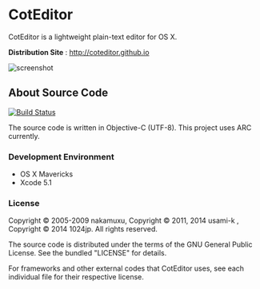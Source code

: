
CotEditor
=============================
CotEditor is a lightweight plain-text editor for OS X.

__Distribution Site__ : <http://coteditor.github.io>

![screenshot](http://coteditor.github.io/img/screenshot.png)



About Source Code
-----------------------------
[![Build Status](https://travis-ci.org/coteditor/CotEditor.png)](https://travis-ci.org/coteditor/CotEditor)

The source code is written in Objective-C (UTF-8).
This project uses ARC currently.


### Development Environment
- OS X Mavericks
- Xcode 5.1


### License

Copyright © 2005-2009 nakamuxu, Copyright © 2011, 2014 usami-k
, Copyright © 2014 1024jp. All rights reserved.

The source code is distributed under the terms of the GNU General Public License. See the bundled "LICENSE" for details.

For frameworks and other external codes that CotEditor uses, see each individual file for their respective license.
